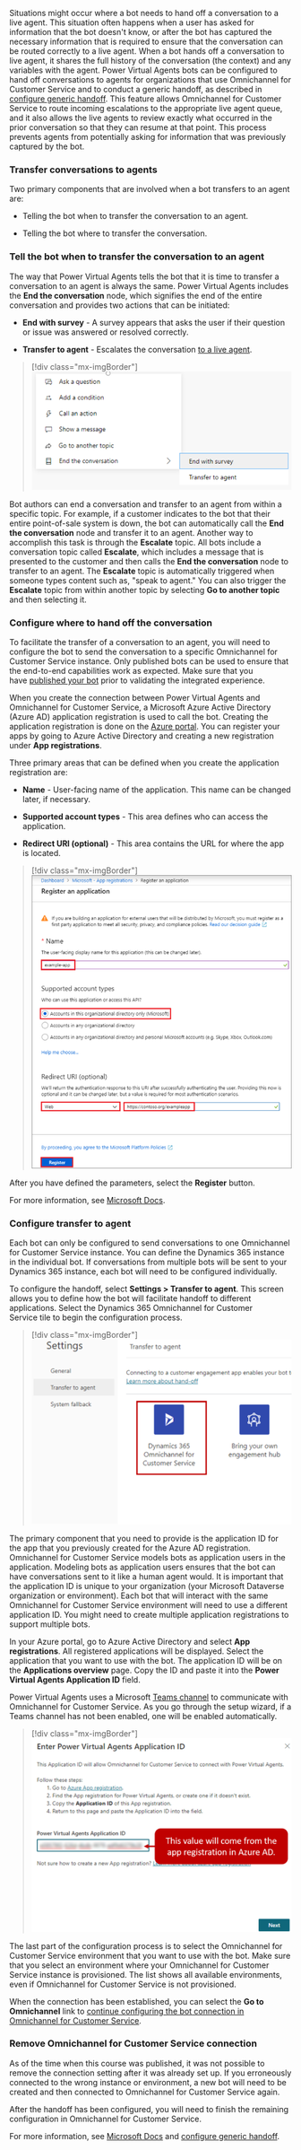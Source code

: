 Situations might occur where a bot needs to hand off a conversation to a live agent. This situation often happens when a user has asked for information that the bot doesn't know, or after the bot has captured the necessary information that is required to ensure that the conversation can be routed correctly to a live agent. When a bot hands off a conversation to live agent, it shares the full history of the conversation (the context) and any variables with the agent. Power Virtual Agents bots can be configured to hand off conversations to agents for organizations that use Omnichannel for Customer Service and to conduct a generic handoff, as described in [configure generic handoff](/power-virtual-agents/configure-generic-handoff). This feature allows Omnichannel for Customer Service to route incoming escalations to the appropriate live agent queue, and it also allows the live agents to review exactly what occurred in the prior conversation so that they can resume at that point. This process prevents agents from potentially asking for information that was previously captured by the bot.

### Transfer conversations to agents

Two primary components that are involved when a bot transfers to an agent are:

- Telling the bot when to transfer the conversation to an agent.

- Telling the bot where to transfer the conversation.

### Tell the bot when to transfer the conversation to an agent

The way that Power Virtual Agents tells the bot that it is time to transfer a conversation to an agent is always the same. Power Virtual Agents includes the **End the conversation** node, which signifies the end of the entire conversation and provides two actions that can be initiated:

- **End with survey** - A survey appears that asks the user if their question or issue was answered or resolved correctly.

- **Transfer to agent** - Escalates the conversation [to a live agent](/power-virtual-agents/advanced-hand-off/?azure-portal=true).

> [!div class="mx-imgBorder"]
> [![End the conversation menu with options to End with survey or Transfer to agent.](../media/3-1.png)](../media/3-1.png#lightbox)

Bot authors can end a conversation and transfer to an agent from within a specific topic. For example, if a customer indicates to the bot that their entire point-of-sale system is down, the bot can automatically call the **End the conversation** node and transfer it to an agent. Another way to accomplish this task is through the **Escalate** topic. All bots include a conversation topic called **Escalate**, which includes a message that is presented to the customer and then calls the **End the conversation** node to transfer to an agent. The **Escalate** topic is automatically triggered when someone types content such as, "speak to agent." You can also trigger the **Escalate** topic from within another topic by selecting **Go to another topic** and then selecting it.

### Configure where to hand off the conversation

To facilitate the transfer of a conversation to an agent, you will need to configure the bot to send the conversation to a specific Omnichannel for Customer Service instance. Only published bots can be used to ensure that the end-to-end capabilities work as expected. Make sure that you have [published your bot](/power-virtual-agents/getting-started-deploy/?azure-portal=true) prior to validating the integrated experience.

When you create the connection between Power Virtual Agents and Omnichannel for Customer Service, a Microsoft Azure Active Directory (Azure AD) application registration is used to call the bot. Creating the application registration is done on the [Azure portal](https://portal.azure.com/?azure-portal=true). You can register your apps by going to Azure Active Directory and creating a new registration under **App registrations**.

Three primary areas that can be defined when you create the application registration are:

- **Name** - User-facing name of the application. This name can be changed later, if necessary.

- **Supported account types** - This area defines who can access the application.

- **Redirect URI (optional)** - This area contains the URL for where the app is located.

> [!div class="mx-imgBorder"]
> [![Screenshot of how to register an application dialog.](../media/3-2.png)](../media/3-2.png#lightbox)

After you have defined the parameters, select the **Register** button.

For more information, see [Microsoft Docs](/azure/active-directory/develop/howto-create-service-principal-portal#create-an-azure-active-directory-application).

### Configure transfer to agent

Each bot can only be configured to send conversations to one Omnichannel for Customer Service instance. You can define the Dynamics 365 instance in the individual bot. If conversations from multiple bots will be sent to your Dynamics 365 instance, each bot will need to be configured individually.

To configure the handoff, select **Settings > Transfer to agent**. This screen allows you to define how the bot will facilitate handoff to different applications. Select the Dynamics 365 Omnichannel for Customer Service tile to begin the configuration process.

> [!div class="mx-imgBorder"]
> [![Screenshot of how to transfer to agent settings selection.](../media/3-3.png)](../media/3-3.png#lightbox)

The primary component that you need to provide is the application ID for the app that you previously created for the Azure AD registration. Omnichannel for Customer Service models bots as application users in the application. Modeling bots as application users ensures that the bot can have conversations sent to it like a human agent would. It is important that the application ID is unique to your organization (your Microsoft Dataverse organization or environment). Each bot that will interact with the same Omnichannel for Customer Service environment will need to use a different application ID. You might need to create multiple application registrations to support multiple bots.

In your Azure portal, go to Azure Active Directory and select **App registrations**. All registered applications will be displayed. Select the application that you want to use with the bot. The application ID will be on the **Applications overview** page. Copy the ID and paste it into the **Power Virtual Agents Application ID** field.

Power Virtual Agents uses a Microsoft [Teams channel](/power-virtual-agents/getting-started-deploy/?azure-portal=true) to communicate with Omnichannel for Customer Service. As you go through the setup wizard, if a Teams channel has not been enabled, one will be enabled automatically.

> [!div class="mx-imgBorder"]
> [![Power Virtual Agents Application ID comes from the app registration in Azure AD.](../media/3-4.png)](../media/3-4.png#lightbox)

The last part of the configuration process is to select the Omnichannel for Customer Service environment that you want to use with the bot. Make sure that you select an environment where your Omnichannel for Customer Service instance is provisioned. The list shows all available environments, even if Omnichannel for Customer Service is not provisioned.

When the connection has been established, you can select the **Go to Omnichannel** link to [continue configuring the bot connection in Omnichannel for Customer Service](/dynamics365/omnichannel/administrator/configure-bot-virtual-agent/?azure-portal=true).

### Remove Omnichannel for Customer Service connection

As of the time when this course was published, it was not possible to remove the connection setting after it was already set up. If you erroneously connected to the wrong instance or environment, a new bot will need to be created and then connected to Omnichannel for Customer Service again.

After the handoff has been configured, you will need to finish the remaining configuration in Omnichannel for Customer Service.

For more information, see [Microsoft Docs](/dynamics365/omnichannel/administrator/configure-bot-virtual-agent/?azure-portal=true) and [configure generic handoff](/power-virtual-agents/configure-generic-handoff/?azure-portal=true).
